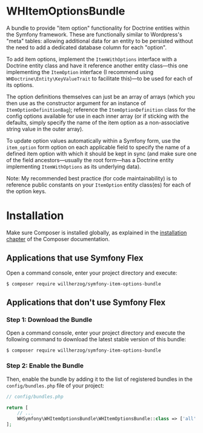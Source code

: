 # WHItemOptionsBundle
 A bundle to provide "item option" functionality for Doctrine entities within the Symfony framework.
 These are functionally similar to Wordpress's "meta" tables: allowing additional data for an entity to be persisted without the need to add a dedicated database column for each "option".

 To add item options, implement the `ItemWithOptions` interface with a Doctrine entity class and have it reference another entity class—this one implementing the `ItemOption` interface (I recommend using `WHDoctrine\Entity\KeyValueTrait` to facilitate this)—to be used for each of its options.

 The option definitions themselves can just be an array of arrays (which you then use as the constructor argument for an instance of `ItemOptionDefinitionBag`); reference the `ItemOptionDefinition` class for the config options available for use in each inner array (or if sticking with the defaults, simply specify the name of the item option as a non-associative string value in the outer array).

 To update option values automatically within a Symfony form, use the `item_option` form option on each applicable field to specify the name of a defined item option with which it should be kept in sync (and make sure one of the field ancestors—usually the root form—has a Doctrine entity implementing `ItemWithOptions` as its underlying data).

 Note: My recommended best practice (for code maintainability) is to reference public constants on your `ItemOption` entity class(es) for each of the option keys.


Installation
============

Make sure Composer is installed globally, as explained in the
[installation chapter](https://getcomposer.org/doc/00-intro.md)
of the Composer documentation.

Applications that use Symfony Flex
----------------------------------

Open a command console, enter your project directory and execute:

```console
$ composer require willherzog/symfony-item-options-bundle
```

Applications that don't use Symfony Flex
----------------------------------------

### Step 1: Download the Bundle

Open a command console, enter your project directory and execute the
following command to download the latest stable version of this bundle:

```console
$ composer require willherzog/symfony-item-options-bundle
```

### Step 2: Enable the Bundle

Then, enable the bundle by adding it to the list of registered bundles
in the `config/bundles.php` file of your project:

```php
// config/bundles.php

return [
    // ...
    WHSymfony\WHItemOptionsBundle\WHItemOptionsBundle::class => ['all' => true],
];
```
